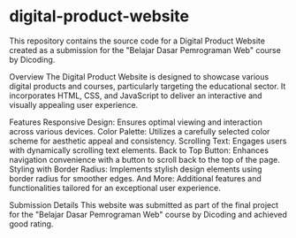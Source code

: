 # digital-product-website
This repository contains the source code for a Digital Product Website created as a submission for the "Belajar Dasar Pemrograman Web" course by Dicoding.

Overview
The Digital Product Website is designed to showcase various digital products and courses, particularly targeting the educational sector. It incorporates HTML, CSS, and JavaScript to deliver an interactive and visually appealing user experience.

Features
Responsive Design: Ensures optimal viewing and interaction across various devices.
Color Palette: Utilizes a carefully selected color scheme for aesthetic appeal and consistency.
Scrolling Text: Engages users with dynamically scrolling text elements.
Back to Top Button: Enhances navigation convenience with a button to scroll back to the top of the page.
Styling with Border Radius: Implements stylish design elements using border radius for smoother edges.
And More: Additional features and functionalities tailored for an exceptional user experience.

Submission Details
This website was submitted as part of the final project for the "Belajar Dasar Pemrograman Web" course by Dicoding and achieved good rating.
